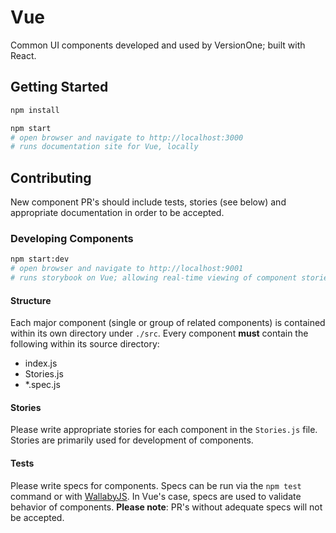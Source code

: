 # Vue

Common UI components developed and used by VersionOne; built with React.

## Getting Started

```sh
npm install

npm start
# open browser and navigate to http://localhost:3000
# runs documentation site for Vue, locally
```

## Contributing

New component PR's should include tests, stories (see below) and appropriate documentation in order to be accepted.

### Developing Components

```sh
npm start:dev
# open browser and navigate to http://localhost:9001
# runs storybook on Vue; allowing real-time viewing of component stories
```

#### Structure

Each major component (single or group of related components) is contained within its own directory under `./src`. Every component **must** contain the following within its source directory:

- index.js
- Stories.js
- *.spec.js

#### Stories

Please write appropriate stories for each component in the `Stories.js` file. Stories are primarily used for development of components.

#### Tests

Please write specs for components. Specs can be run via the `npm test` command or with [WallabyJS](https://wallabyjs.com/). In Vue's case, specs are used to validate behavior of components. **Please note**: PR's without adequate specs will not be accepted.